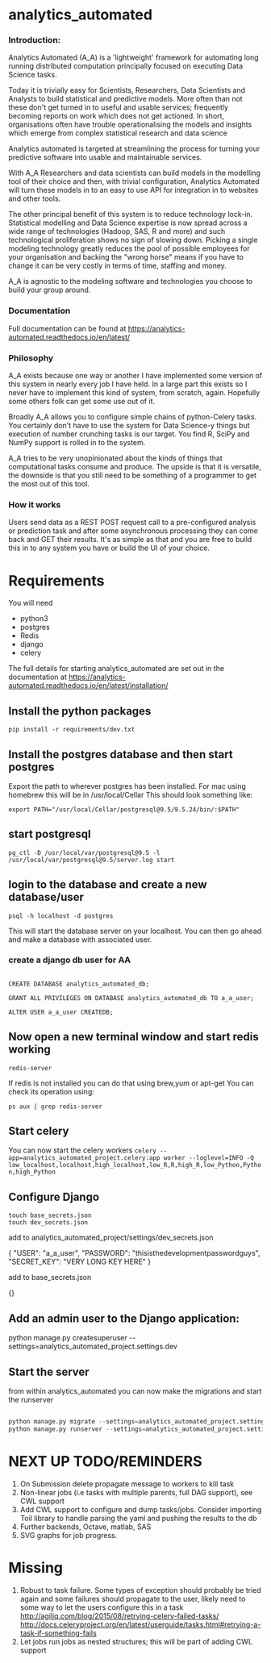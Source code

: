 # analytics_automated

### Introduction:

Analytics Automated (A_A) is a 'lightweight' framework for automating long running
distributed computation principally focused on executing Data Science tasks.

Today it is trivially easy for Scientists, Researchers, Data Scientists and
Analysts to build statistical and predictive models. More often than not these
don't get turned in to useful and usable services; frequently becoming reports
on work which does not get actioned. In short, organisations often have trouble
operationalising the models and insights which emerge from complex statistical
research and data science

Analytics automated is targeted at streamlining the process for turning your
predictive software into usable and maintainable services.

With A_A Researchers and data scientists can build models in the modelling tool
of their choice and then, with trivial configuration, Analytics Automated will
turn these models in to an easy to use API for integration in to websites and
other tools.

The other principal benefit of this system is to reduce technology lock-in.
Statistical modelling and Data Science expertise is now spread across a wide
range of technologies (Hadoop, SAS, R and more) and such technological
proliferation shows no sign of slowing down. Picking a single modeling
technology greatly reduces the pool of possible employees for your organisation
and backing the "wrong horse" means if you have to change it can be very costly
in terms of time, staffing and money.

A_A is agnostic to the modeling software and technologies you choose to build
your group around.

### Documentation

Full documentation can be found at https://analytics-automated.readthedocs.io/en/latest/

### Philosophy

A_A exists because one way or another I have implemented some version of this
system in nearly every job I have held. In a large part this exists so I never
have to implement this kind of system, from scratch, again. Hopefully some others
folk can get some use out of it.

Broadly A_A allows you to configure simple chains of python-Celery tasks. You
certainly don't have to use the system for Data Science-y things but execution of
number crunching tasks is our target. You find R, SciPy and NumPy support is
rolled in to the system.

A_A tries to be very unopinionated about the kinds of things that computational
tasks consume and produce. The upside is that it is versatile, the
downside is that you still need to be something of a programmer to get the most
out of this tool.

### How it works

Users send data as a REST POST request call to a pre-configured analysis or
prediction task and after some asynchronous processing they can come back and
GET their results. It's as simple as that and you are free to build this in
to any system you have or build the UI of your choice.

# Requirements

You will need

* python3
* postgres
* Redis
* django
* celery


The full details for starting analytics_automated are set out in the documentation
at https://analytics-automated.readthedocs.io/en/latest/installation/


## Install the python packages

````pip install -r requirements/dev.txt````

## Install the postgres database and then start postgres

Export the path to wherever postgres has been installed.
For mac using homebrew this will be in /usr/local/Cellar
This should look something like:

```export PATH="/usr/local/Cellar/postgresql@9.5/9.5.24/bin/:$PATH"```

## start postgresql

```pg_ctl -D /usr/local/var/postgresql@9.5 -l /usr/local/var/postgresql@9.5/server.log start```

## login to the database and create a new database/user
```psql -h localhost -d postgres```

This will start the database server on your localhost. You can then go ahead and make a database with associated user.

### create a django db user for AA
```CREATE ROLE a_a_user WITH LOGIN PASSWORD 'thisisthedevelopmentpasswordguys';

CREATE DATABASE analytics_automated_db;

GRANT ALL PRIVILEGES ON DATABASE analytics_automated_db TO a_a_user;

ALTER USER a_a_user CREATEDB;
```
## Now open a new terminal window and start redis working

```redis-server```

If redis is not installed you can do that using brew,yum or apt-get
You can check its operation using:

```ps aux | grep redis-server```

## Start celery
You can now start the celery workers
```celery --app=analytics_automated_project.celery:app worker --loglevel=INFO -Q low_localhost,localhost,high_localhost,low_R,R,high_R,low_Python,Python,high_Python```

## Configure Django

```cd analytics_automated_project/settings
touch base_secrets.json
touch dev_secrets.json
```
add to analytics_automated_project/settings/dev_secrets.json

{
  "USER": "a_a_user",
  "PASSWORD": "thisisthedevelopmentpasswordguys",
  "SECRET_KEY": "VERY LONG KEY HERE"
}

add to base_secrets.json

{}

## Add an admin user to the Django application:
  python manage.py createsuperuser --settings=analytics_automated_project.settings.dev

## Start the server
from within analytics_automated you can now make the migrations and
start the runserver

```python manage.py makemigrations --settings=analytics_automated_project.settings.dev

python manage.py migrate --settings=analytics_automated_project.settings.dev
python manage.py runserver --settings=analytics_automated_project.settings.dev
```






NEXT UP TODO/REMINDERS
======================

1. On Submission delete propagate message to workers to kill task
2. Non-linear jobs (i.e tasks with multiple parents, full DAG support), see CWL support
3. Add CWL support to configure and dump tasks/jobs. Consider importing
   Toil library to handle parsing the yaml and pushing the results to the db
4. Further backends, Octave, matlab, SAS
5. SVG graphs for job progress.

Missing
=======
1. Robust to task failure. Some types of exception should probably be tried again and some failures should propagate to the user, likely need to some way to let the users configure this in a task
http://agiliq.com/blog/2015/08/retrying-celery-failed-tasks/
http://docs.celeryproject.org/en/latest/userguide/tasks.html#retrying-a-task-if-something-fails
2. Let jobs run jobs as nested structures; this will be part of adding CWL support
